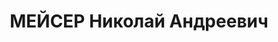 ---
title: МЕЙСЕР Николай Андреевич
description: "Род. в 1880, Калининская область, г. Вишне-Волочек, Россия, русский.\
  \ Род занятий: до ареста зонный инженер Отдела эксплуатации Ушосдора (Управления\
  \ шоссейных дорог) НКВД Грузинской ССР. \n  Звание: Ранее не судим. \n  Осужден\
  \ Тройкой при НКВД ГССР 04.12.1937. Мера наказания: расстрел с конфискацией личного\
  \ имущества. Дата расстрела: 11.12.1937"
---